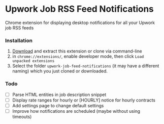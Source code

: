 # Upwork Job RSS Feed Notifications

Chrome extension for displaying desktop notifications for all your Upwork job RSS feeds

### Installation

1. [Download](https://github.com/elhardoum/upwork-job-feed-notifications/releases/) and extract this extension or clone via command-line
2. in `chrome://extensions/`, enable developer mode, then click `Load unpacked extensions`
3. Select the folder `upwork-job-feed-notifications` (it may have a different naming) which you just cloned or downloaded.

### Todo

- [ ] Parse HTML entities in job description snippet
- [ ] Display rate ranges for hourly or [HOURLY] notice for hourly contracts
- [ ] Add settings page to change default settings
- [ ] Improve how notifications are scheduled (maybe without using timeouts)